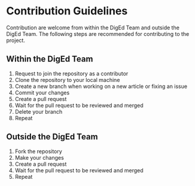 # Contribution Guidelines

Contribution are welcome from within the DigEd Team and outside the DigEd Team. The following steps are recommended for contributing to the project.


## Within the DigEd Team

1. Request to join the repository as a contributor
2. Clone the repository to your local machine
3. Create a new branch when working on a new article or fixing an issue
4. Commit your changes
5. Create a pull request
6. Wait for the pull request to be reviewed and merged
7. Delete your branch
8. Repeat

## Outside the DigEd Team

1. Fork the repository
2. Make your changes
3. Create a pull request
4. Wait for the pull request to be reviewed and merged
5. Repeat




